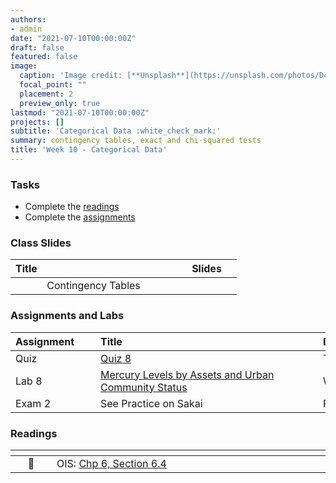 ```yaml
---
authors:
- admin
date: "2021-07-10T00:00:00Z"
draft: false
featured: false
image:
  caption: 'Image credit: [**Unsplash**](https://unsplash.com/photos/D4LDw5eXhgg)'
  focal_point: ""
  placement: 2
  preview_only: true
lastmod: "2021-07-10T00:00:00Z"
projects: []
subtitle: 'Categorical Data :white_check_mark:'
summary: contingency tables, exact and chi-squared tests
title: 'Week 10 - Categorical Data'
---
```



### Tasks

- Complete the [readings](/post/09-week/#readings)
- Complete the [assignments](/post/09-week/#assignments)


### Class Slides 

| <div style="width:250px;text-align:left">Title</div> | <div  style="width:80px;text-align:center">Slides</div> | 
|:---:|:---------------------|
| Contingency Tables   | [<span style="color: #4b5357;"><i class="fas fa-desktop fa-lg"></i></span>](https://sta198f2021.github.io/website/slides/week-09/w10-l01-fish-chi2.html)  | 


### Assignments and Labs

| <div style="width:120px;text-align:left">Assignment</div> | <div style="width:340px;text-align:left">Title</div> | <div style="width:200px;text-align:left">Due</div> |
|:---|:---|:---|
| Quiz | [Quiz 8](https://sakai.duke.edu) | Tues., 10/26 |
| Lab 8 |[Mercury Levels by Assets and Urban Community Status](https://sta198f2021.github.io/website/slides/week-09/lab-08-mercury-reg2.html)| Wed., 10/27 |
| Exam 2 | See Practice on Sakai | Fri., 10/29 |



### Readings

| <div style="width:50px"></div>  | <div style="width:420px"></div>  |  <div style="width:200px"></div> |
|:---:|:---|:---:|
| :open_book: | OIS: [Chp 6, Section 6.4](https://www.openintro.org/book/os/)  | **Required** |










